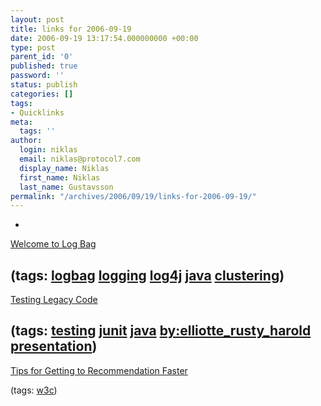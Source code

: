 ```yaml
---
layout: post
title: links for 2006-09-19
date: 2006-09-19 13:17:54.000000000 +00:00
type: post
parent_id: '0'
published: true
password: ''
status: publish
categories: []
tags:
- Quicklinks
meta:
  tags: ''
author:
  login: niklas
  email: niklas@protocol7.com
  display_name: Niklas
  first_name: Niklas
  last_name: Gustavsson
permalink: "/archives/2006/09/19/links-for-2006-09-19/"
---
```

- 
[Welcome to Log Bag](http://logbag.com/?p=3)

(tags: [logbag](http://del.icio.us/protocol7/logbag) [logging](http://del.icio.us/protocol7/logging) [log4j](http://del.icio.us/protocol7/log4j) [java](http://del.icio.us/protocol7/java) [clustering](http://del.icio.us/protocol7/clustering))
- 
[Testing Legacy Code](http://www.cafeaulait.org/slides/sdbestpractices2006/legacy/Testing_Legacy_Code.html)

(tags: [testing](http://del.icio.us/protocol7/testing) [junit](http://del.icio.us/protocol7/junit) [java](http://del.icio.us/protocol7/java) [by:elliotte\_rusty\_harold](http://del.icio.us/protocol7/by:elliotte_rusty_harold) [presentation](http://del.icio.us/protocol7/presentation))
- 
[Tips for Getting to Recommendation Faster](http://www.w3.org/2002/05/rec-tips)

(tags: [w3c](http://del.icio.us/protocol7/w3c))

